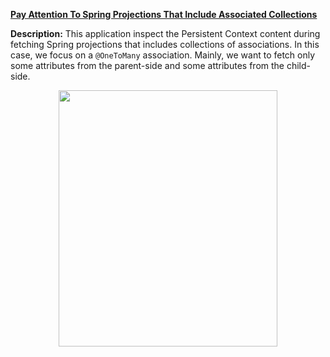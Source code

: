 **[Pay Attention To Spring Projections That Include Associated Collections](https://github.com/AnghelLeonard/Hibernate-SpringBoot/tree/master/HibernateSpringBootProjectionAndCollections)**

**Description:** This application inspect the Persistent Context content during fetching Spring projections that includes collections of associations. In this case, we focus on a `@OneToMany` association. Mainly, we want to fetch only some attributes from the parent-side and some attributes from the child-side. 

<a href="https://leanpub.com/java-persistence-performance-illustrated-guide"><p align="center"><img src="https://github.com/AnghelLeonard/Hibernate-SpringBoot/blob/master/Java%20Persistence%20Performance%20Illustrated%20Guide.jpg" height="410" width="350"/></p></a>
